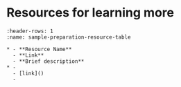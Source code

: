 # Resources for learning more

```{list-table}
:header-rows: 1
:name: sample-preparation-resource-table

* - **Resource Name**
  - **Link**
  - **Brief description**
* -  
  - [link]()
  - 

```

<!-- 
Commented out text not shown on the page

 -->